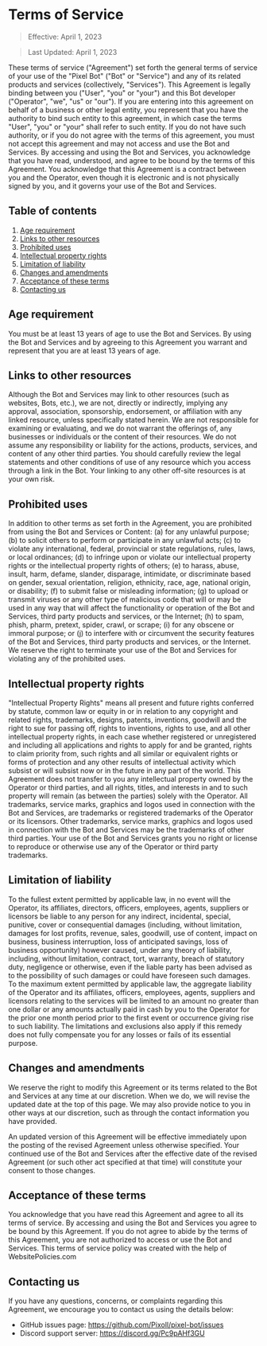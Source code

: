 # Terms of Service

> Effective: April 1, 2023

> Last Updated: April 1, 2023

These terms of service ("Agreement") set forth the general terms of service of your use of the "Pixel Bot" ("Bot" or "Service") and any of its related products and services (collectively, "Services"). This Agreement is legally binding between you ("User", "you" or "your") and this Bot developer ("Operator", "we", "us" or "our"). If you are entering into this agreement on behalf of a business or other legal entity, you represent that you have the authority to bind such entity to this agreement, in which case the terms "User", "you" or "your" shall refer to such entity. If you do not have such authority, or if you do not agree with the terms of this agreement, you must not accept this agreement and may not access and use the Bot and Services. By accessing and using the Bot and Services, you acknowledge that you have read, understood, and agree to be bound by the terms of this Agreement. You acknowledge that this Agreement is a contract between you and the Operator, even though it is electronic and is not physically signed by you, and it governs your use of the Bot and Services.

## Table of contents

1. [Age requirement](#age-requirement)
2. [Links to other resources](#links-to-other-resources)
3. [Prohibited uses](#prohibited-uses)
4. [Intellectual property rights](#intellectual-property-rights)
5. [Limitation of liability](#limitation-of-liability)
6. [Changes and amendments](#changes-and-amendments)
7. [Acceptance of these terms](#acceptance-of-these-terms)
8. [Contacting us](#contacting-us)

## Age requirement

You must be at least 13 years of age to use the Bot and Services. By using the Bot and Services and by agreeing to this Agreement you warrant and represent that you are at least 13 years of age.

## Links to other resources

Although the Bot and Services may link to other resources (such as websites, Bots, etc.), we are not, directly or indirectly, implying any approval, association, sponsorship, endorsement, or affiliation with any linked resource, unless specifically stated herein. We are not responsible for examining or evaluating, and we do not warrant the offerings of, any businesses or individuals or the content of their resources. We do not assume any responsibility or liability for the actions, products, services, and content of any other third parties. You should carefully review the legal statements and other conditions of use of any resource which you access through a link in the Bot. Your linking to any other off-site resources is at your own risk.

## Prohibited uses

In addition to other terms as set forth in the Agreement, you are prohibited from using the Bot and Services or Content: (a) for any unlawful purpose; (b) to solicit others to perform or participate in any unlawful acts; (c) to violate any international, federal, provincial or state regulations, rules, laws, or local ordinances; (d) to infringe upon or violate our intellectual property rights or the intellectual property rights of others; (e) to harass, abuse, insult, harm, defame, slander, disparage, intimidate, or discriminate based on gender, sexual orientation, religion, ethnicity, race, age, national origin, or disability; (f) to submit false or misleading information; (g) to upload or transmit viruses or any other type of malicious code that will or may be used in any way that will affect the functionality or operation of the Bot and Services, third party products and services, or the Internet; (h) to spam, phish, pharm, pretext, spider, crawl, or scrape; (i) for any obscene or immoral purpose; or (j) to interfere with or circumvent the security features of the Bot and Services, third party products and services, or the Internet. We reserve the right to terminate your use of the Bot and Services for violating any of the prohibited uses.

## Intellectual property rights

"Intellectual Property Rights" means all present and future rights conferred by statute, common law or equity in or in relation to any copyright and related rights, trademarks, designs, patents, inventions, goodwill and the right to sue for passing off, rights to inventions, rights to use, and all other intellectual property rights, in each case whether registered or unregistered and including all applications and rights to apply for and be granted, rights to claim priority from, such rights and all similar or equivalent rights or forms of protection and any other results of intellectual activity which subsist or will subsist now or in the future in any part of the world. This Agreement does not transfer to you any intellectual property owned by the Operator or third parties, and all rights, titles, and interests in and to such property will remain (as between the parties) solely with the Operator. All trademarks, service marks, graphics and logos used in connection with the Bot and Services, are trademarks or registered trademarks of the Operator or its licensors. Other trademarks, service marks, graphics and logos used in connection with the Bot and Services may be the trademarks of other third parties. Your use of the Bot and Services grants you no right or license to reproduce or otherwise use any of the Operator or third party trademarks.

## Limitation of liability

To the fullest extent permitted by applicable law, in no event will the Operator, its affiliates, directors, officers, employees, agents, suppliers or licensors be liable to any person for any indirect, incidental, special, punitive, cover or consequential damages (including, without limitation, damages for lost profits, revenue, sales, goodwill, use of content, impact on business, business interruption, loss of anticipated savings, loss of business opportunity) however caused, under any theory of liability, including, without limitation, contract, tort, warranty, breach of statutory duty, negligence or otherwise, even if the liable party has been advised as to the possibility of such damages or could have foreseen such damages. To the maximum extent permitted by applicable law, the aggregate liability of the Operator and its affiliates, officers, employees, agents, suppliers and licensors relating to the services will be limited to an amount no greater than one dollar or any amounts actually paid in cash by you to the Operator for the prior one month period prior to the first event or occurrence giving rise to such liability. The limitations and exclusions also apply if this remedy does not fully compensate you for any losses or fails of its essential purpose.

## Changes and amendments

We reserve the right to modify this Agreement or its terms related to the Bot and Services at any time at our discretion. When we do, we will revise the updated date at the top of this page. We may also provide notice to you in other ways at our discretion, such as through the contact information you have provided.

An updated version of this Agreement will be effective immediately upon the posting of the revised Agreement unless otherwise specified. Your continued use of the Bot and Services after the effective date of the revised Agreement (or such other act specified at that time) will constitute your consent to those changes.

## Acceptance of these terms

You acknowledge that you have read this Agreement and agree to all its terms of service. By accessing and using the Bot and Services you agree to be bound by this Agreement. If you do not agree to abide by the terms of this Agreement, you are not authorized to access or use the Bot and Services. This terms of service policy was created with the help of WebsitePolicies.com

## Contacting us

If you have any questions, concerns, or complaints regarding this Agreement, we encourage you to contact us using the details below:

- GitHub issues page: https://github.com/Pixoll/pixel-bot/issues
- Discord support server: https://discord.gg/Pc9pAHf3GU
